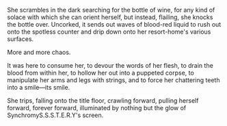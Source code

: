 She scrambles in the dark searching for the bottle of wine, for any kind of solace with which she can orient herself, but instead, flailing, she knocks the bottle over. Uncorked, it sends out waves of blood-red liquid to rush out onto the spotless counter and drip down onto her resort-home's various surfaces.

More and more chaos.

It was here to consume her, to devour the words of her flesh, to drain the blood from within her, to hollow her out into a puppeted corpse, to manipulate her arms and legs with strings, and to force her chattering teeth into a smile—its smile.

She trips, falling onto the title floor, crawling forward, pulling herself forward, forever forward, illuminated by nothing but the glow of SynchromyS.S.S.T.E.R.Y's screen.